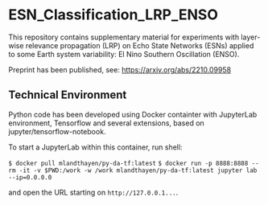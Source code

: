 # ESN\_Classification\_LRP\_ENSO

This repository contains supplementary material for experiments with layer-wise relevance propagation (LRP) on Echo State Networks (ESNs) applied to some Earth system variability: El Nino Southern Oscillation (ENSO).

Preprint has been published, see: <https://arxiv.org/abs/2210.09958>

## Technical Environment

Python code has been developed using Docker containter with JupyterLab environment, Tensorflow and several extensions, based on jupyter/tensorflow-notebook.

To start a JupyterLab within this container, run shell:

```$ docker pull mlandthayen/py-da-tf:latest```
```$ docker run -p 8888:8888 --rm -it -v $PWD:/work -w /work mlandthayen/py-da-tf:latest jupyter lab --ip=0.0.0.0```

and open the URL starting on `http://127.0.0.1...`.
